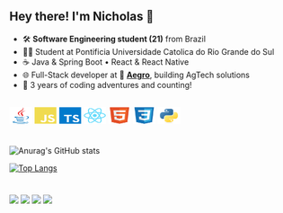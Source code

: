 ## Hey there! I'm Nicholas 👋

- 🛠️ **Software Engineering student (21)** from Brazil
- 🧑‍🎓 Student at Pontificia Universidade Catolica do Rio Grande do Sul  
- ☕ Java & Spring Boot • React & React Native  
- 🌐 Full-Stack developer at 🌾 **[Aegro](https://aegro.com.br)**, building AgTech solutions
- 🚀 3 years of coding adventures and counting!  

<div style="display: inline_block"><br>
  <img align="center" alt="Niko-Python" height="30" width="40" src="https://raw.githubusercontent.com/devicons/devicon/master/icons/java/java-original.svg">
  <img align="center" alt="Niko-Js" height="30" width="40" src="https://raw.githubusercontent.com/devicons/devicon/master/icons/javascript/javascript-plain.svg">
  <img align="center" alt="Niko-Ts" height="30" width="40" src="https://raw.githubusercontent.com/devicons/devicon/master/icons/typescript/typescript-plain.svg">
  <img align="center" alt="Niko-React" height="30" width="40" src="https://raw.githubusercontent.com/devicons/devicon/master/icons/react/react-original.svg">
  <img align="center" alt="Niko-HTML" height="30" width="40" src="https://raw.githubusercontent.com/devicons/devicon/master/icons/html5/html5-original.svg">
  <img align="center" alt="Niko-CSS" height="30" width="40" src="https://raw.githubusercontent.com/devicons/devicon/master/icons/css3/css3-original.svg">
  <img align="center" alt="Niko-Python" height="30" width="40" src="https://raw.githubusercontent.com/devicons/devicon/master/icons/python/python-original.svg">
</div>


  #
  
  ![Anurag's GitHub stats](https://github-readme-stats.vercel.app/api?username=Nicholasspoltidesouza&show_icons=true&theme=dracula)

  [![Top Langs](https://github-readme-stats.vercel.app/api/top-langs/?username=Nicholasspoltidesouza&layout=donut)](https://github.com/anuraghazra/github-readme-stats)

 #
 
<div> 
  <a href="https://instagram.com/nicholasspolti" target="_blank"><img src="https://img.shields.io/badge/-Instagram-%23E4405F?style=for-the-badge&logo=instagram&logoColor=white" target="_blank"></a>
  <a href="https://discord.com/users/284049101832847360" target="_blank"><img src="https://img.shields.io/badge/Discord-7289DA?style=for-the-badge&logo=discord&logoColor=white" target="_blank"></a> 
  <a href = "mailto:nicholasspoltidesouza@gmail.com"><img src="https://img.shields.io/badge/-Gmail-%23333?style=for-the-badge&logo=gmail&logoColor=white" target="_blank"></a>
  <a href="https://www.linkedin.com/in/nicholas-spolti-de-souza-667869231/" target="_blank"><img src="https://img.shields.io/badge/-LinkedIn-%230077B5?style=for-the-badge&logo=linkedin&logoColor=white" target="_blank"></a> 
  
</div>
